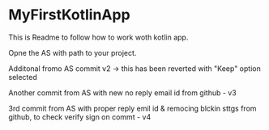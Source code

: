 # MyFirstKotlinApp

This is Readme to follow how to work woth kotlin app.

Opne the AS with path to your project.



Additonal fromo AS commit v2 -> this has been reverted with "Keep" option selected

Another commit from AS with new no reply email id from github - v3

 3rd  commit from AS with proper reply emil id & remocing blckin sttgs from github, to check verify sign on commt  - v4